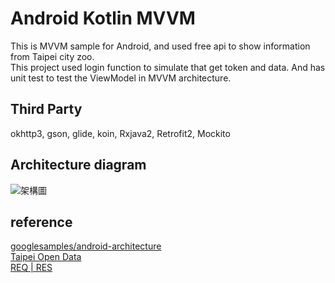 # Android Kotlin MVVM
This is MVVM sample for Android, and used free api to show information from Taipei city zoo.
<br>
This project used login function to simulate that get token and data. And has unit test to test the ViewModel in MVVM architecture.  

## Third Party
okhttp3, gson, glide, koin, Rxjava2, Retrofit2, Mockito

## Architecture diagram
![架構圖](https://github.com/KeithWang/KotlinMVVMDemo/blob/master/pic/MVVM_Model.png?raw=true)

## reference
[googlesamples/android-architecture](https://github.com/googlesamples/android-architecture)
<br>
[Taipei Open Data](https://data.taipei/)
<br>
[REQ | RES](https://reqres.in/)